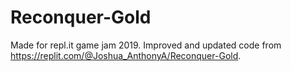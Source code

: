 # Reconquer-Gold
Made for repl.it game jam 2019. Improved and updated code from https://replit.com/@Joshua_AnthonyA/Reconquer-Gold.
